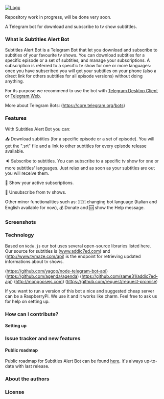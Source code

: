 [![Logo](http://nicolocarpignoli.com/wp-content/uploads/2017/10/21557944_123740551614347_8743418650599523919_n-e1507316918840.png
)](http://nicolocarpignoli.com)

Repository work in progress, will be done very soon.

A Telegram bot for download and subscribe to tv show subtittles.

### What is Subtitles Alert Bot

Subtitles Alert Bot is a Telegram Bot that let you download and subscribe to subtitles of your favourite tv shows. You can download subtitles for a specific episode or a set of subtitles, and manage your subscriptions. A subscription is referred to a specific tv show for one or more languages: once you have subscribed you will get your subtitles on your phone (also a direct link for others subtitles for all episode versions) without doing anything.

For its purpose we recommend to use the bot with [Telegram Desktop Client](https://desktop.telegram.org) or [Telegram Web](https://web.telegram.org/).

More about Telegram Bots: (https://core.telegram.org/bots)

### Features

With Subtitles Alert Bot you can:

:inbox_tray: Download subtitles (for a specific episode or a set of episode). You will get the ".srt" file and a link to other subtitles for every episode release available.

:speaker: Subscribe to subtitles. You can subscribe to a specific tv show for one or more subtitles' languages. Just relax and as soon as your subtitles are out you will receive them.

:calendar: Show your active subscriptions.

:no_entry_sign: Unsubscribe from tv shows.

Other minor functionalities such as: :it: changing bot language (Italian and English available for now), :moneybag: Donate and :sos: show the Help message.



### Screenshots

### Technology

Based on `Node.js` our bot uses several open-source libraries listed here. Our source for subtitles is (www.addic7ed.com) and (http://www.tvmaze.com/api) is the endpoint for retrieving updated informations about tv shows.

(https://github.com/yagop/node-telegram-bot-api)
(https://github.com/agenda/agenda)
(https://github.com/same31/addic7ed-api)
(http://mongoosejs.com)
(https://github.com/request/request-promise)

If you want to run a version of this bot a nice and suggested cheap server can be a RaspberryPi. We use it and it works like charm. Feel free to ask us for help on setting up.

### How can I contribute?

#### Setting up

### Issue tracker and new features

#### Public roadmap

Public roadmap for Subtitles Alert Bot can be found [here](https://trello.com/b/RUv5boOe). It's always up-to-date with last release.

### About the authors

### License

